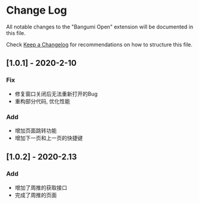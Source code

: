 # Change Log

All notable changes to the "Bangumi Open" extension will be documented in this file.

Check [Keep a Changelog](http://keepachangelog.com/) for recommendations on how to structure this file.

## [1.0.1] - 2020-2-10

### Fix

- 修复窗口关闭后无法重新打开的Bug
- 重构部分代码, 优化性能

### Add

- 增加页面跳转功能
- 增加下一页和上一页的快捷键

## [1.0.2] - 2020-2.13

### Add

- 增加了周推的获取接口
- 完成了周推的页面
